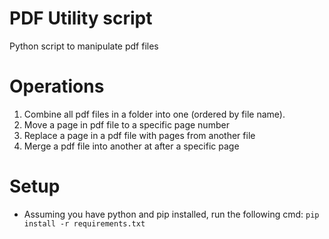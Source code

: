 # PDF Utility script

Python script to manipulate pdf files

# Operations

1. Combine all pdf files in a folder into one (ordered by file name).
2. Move a page in pdf file to a specific page number
3. Replace a page in a pdf file with pages from another file
4. Merge a pdf file into another at after a specific page

# Setup

- Assuming you have python and pip installed, run the following cmd: `pip install -r requirements.txt`
